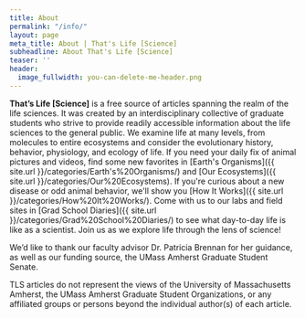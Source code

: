 ```yaml
---
title: About
permalink: "/info/"
layout: page
meta_title: About | That's Life [Science]
subheadline: About That's Life [Science]
teaser: ''
header:
  image_fullwidth: you-can-delete-me-header.png
---
```


**That’s Life [Science]** is a free source of articles spanning the realm of the life sciences. It was created by an interdisciplinary collective of graduate students who strive to provide readily accessible information about the life sciences to the general public. We examine life at many levels, from molecules to entire ecosystems and consider the evolutionary history, behavior, physiology, and ecology of life. If you need your daily fix of animal pictures and videos, find some new favorites in [Earth's Organisms]({{ site.url }}/categories/Earth's%20Organisms/) and [Our Ecosystems]({{ site.url }}/categories/Our%20Ecosystems). If you're curious about a new disease or odd animal behavior, we'll show you [How It Works]({{ site.url }}/categories/How%20It%20Works/). Come with us to our labs and field sites in [Grad School Diaries]({{ site.url }}/categories/Grad%20School%20Diaries/) to see what day-to-day life is like as a scientist. Join us as we explore life through the lens of science!  

We’d like to thank our faculty advisor Dr. Patricia Brennan for her guidance, as well as our funding source, the UMass Amherst Graduate Student Senate. 

TLS articles do not represent the views of the University of Massachusetts Amherst, the UMass Amherst Graduate Student Organizations, or any affiliated groups or persons beyond the individual author(s) of each article.

